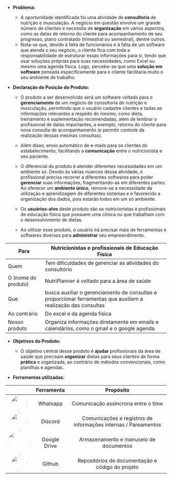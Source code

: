 
- **Problema:**
    - A oportunidade identificada foi uma atividade de **consultoria** de nutrição e musculação. A negócio em questão envolve um grande número de clientes e necessita de **organização** em vários aspectos, como as datas de retorno do cliente para acompanhamento de seu progresso, plano contratado (trimestral ou semestral), dentre outros.
    - Nota-se que, devido à falta de funcionários e à falta de um software que atenda o seu negócio, o cliente fica com toda a responsabilidade de estruturar essas informações para si, tendo que usar soluções próprias para suas necessidades, como Excel ou mesmo uma agenda física. Logo, percebe-se que uma **solução em software** pensada especificamente para o cliente facilitaria muito o seu ambiente de trabalho.

- **Declaração de Posição do Produto:**
    - O produto a ser desenvolvido será um software voltado para o **gerenciamento** de um negócio de consultoria de nutrição e musculação, permitindo que o usuário cadastre clientes e todas as informações relevantes a respeito do mesmo, como dieta, treinamento e suplementação recomendadas, além de lembrar o profissional de datas importantes, a exemplo, retorno do cliente para nova consulta de acompanhamento (e permitir controle da realização dessas mesmas consultas).
    - Além disso, envio automático de e-mails para os clientes do estabelecimento, facilitando a **comunicação** entre o nutricionista e seu paciente.
    
    - O diferencial do produto é atender diferentes necessidades em um ambiente só. Devido às várias nuances dessa atividade, o profissional precisa recorrer a diferentes softwares para poder **gerenciar** suas informações, fragmentando-as em diferentes partes. Ao oferecer um **ambiente único**, remove-se a necessidade da utilização e aprendizagem de diferentes sistemas e é favorecido a organização dos dados, pois estarão todos em um só ambiente.
    
    - Os **usuários-alvo** deste produto são os nutricionistas e profissionais de educação física que possuem uma clínica ou que trabalham com o desenvolvimento de dietas.
    
    - Ao utilizar esse produto, o usuário irá precisar mais de ferramentas e softwares diversos para **administrar** seu empreendimento.

| Para | Nutricionistas e profissionais de Educação Física |
| --- | --- |
| Quem | Tem dificuldades de gerenciar as atividades do consultório |
| O (nome do produto) | NutriPlanner é voltado para a área de saúde |
| Que | busca auxiliar o gerenciamento de consultas e proporcionar ferramentas que auxiliem a realização das consultas |
| Ao contrário | Do excel e da agenda física |
| Nosso produto | Organiza informações diretamente em emails e calendários, como o gmail e o google agenda. |

- **Objetivos do Produto:**
    - O objetivo central desse produto é **ajudar** profissionais da área de saúde que precisam **organizar** dietas para seus clientes de forma **prática** e organizada, ao contrário de métodos convencionais, como planilhas e agendas. 

- **Ferramentas utilizadas:**

| | Ferramenta | Propósito |
| :--------: | :--------: | :--------: |
|  <img src="../assets/images/logo_whatsapp.png" width="50" style="border-radius: 50%" />  | Whatsapp | Comunicação assíncrona entre o time |
|  <img src="../assets/images/logo_discord.png" width="50" style="border-radius: 50%" />  | Discord | Comunicações e registros de informações internas / Pareamentos |
|  <img src="../assets/images/logo_drive.png" width="70" style="border-radius: 50%" />  | Google Drive | Armazenamento e manuseio de documentos |
|  <img src="../assets/images/logo_github.png" width="50" style="border-radius: 50%" />  | Github | Repositórios de documentação e código do projeto |